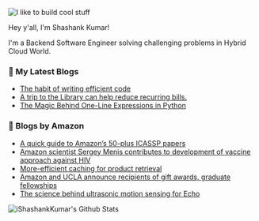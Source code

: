 ![I like to build cool stuff](https://res.cloudinary.com/dt8g3rhcy/image/upload/v1595929574/i_like_to_build_cool_shit._1_nzbwjh.png)

Hey y'all, I'm Shashank Kumar! 

I'm a Backend Software Engineer solving challenging problems in Hybrid Cloud World.

### 📕 My Latest Blogs
<!-- BLOG-POST-LIST:START -->
- [The habit of writing efficient code](https://medium.com/@ishashankkumar/the-habit-of-writing-efficient-code-153b05f04269?source=rss-d24dda280d5f------2)
- [A trip to the Library can help reduce recurring bills.](https://medium.com/swlh/a-trip-to-the-library-can-help-reduce-recurring-bills-23bca495cdf5?source=rss-d24dda280d5f------2)
- [The Magic Behind One-Line Expressions in Python](https://medium.com/swlh/the-magic-behind-one-line-expressions-in-python-816c10180c5c?source=rss-d24dda280d5f------2)
<!-- BLOG-POST-LIST:END -->

### 📕 Blogs by Amazon
<!-- AMAZON-BLOG-POST-LIST:START -->
- [A quick guide to Amazon’s 50-plus ICASSP papers](https://www.amazon.science/blog/a-quick-guide-to-amazons-50-plus-icassp-papers)
- [Amazon scientist Sergey Menis contributes to development of vaccine approach against HIV](https://www.amazon.science/working-at-amazon/amazon-scientist-sergey-menis-contributes-to-development-of-vaccine-approach-against-hiv)
- [More-efficient caching for product retrieval](https://www.amazon.science/blog/more-efficient-caching-for-product-retrieval)
- [Amazon and UCLA announce recipients of gift awards, graduate fellowships](https://www.amazon.science/academic-engagements/amazon-and-ucla-announce-recipients-of-gift-awards-graduate-fellowships)
- [The science behind ultrasonic motion sensing for Echo](https://www.amazon.science/blog/the-science-behind-ultrasonic-motion-sensing-for-echo)
<!-- AMAZON-BLOG-POST-LIST:END -->



<img align="center" alt="iShashankKumar's Github Stats" src="https://github-readme-stats.vercel.app/api?username=ishashankkumar&show_icons=true&hide_border=true" />
